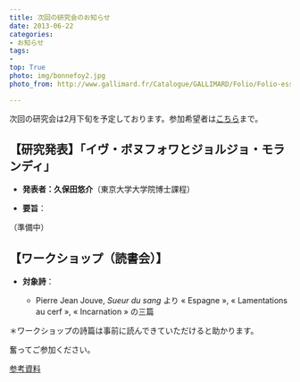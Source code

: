 ```yaml
---
title: 次回の研究会のお知らせ
date: 2013-06-22
categories:
- お知らせ
tags: 
- 
top: True
photo: img/bonnefoy2.jpg
photo_from: http://www.gallimard.fr/Catalogue/GALLIMARD/Folio/Folio-essais/Le-Nuage-rouge

---
```


次回の研究会は2月下旬を予定しております。参加希望者は[こちら](/contact/)まで。

## 【研究発表】「イヴ・ボヌフォワとジョルジョ・モランディ」

- **発表者：久保田悠介**（東京大学大学院博士課程）

<!--more-->

- **要旨**：

（準備中）

## 【ワークショップ（読書会）】


- **対象詩**：

	- Pierre Jean Jouve, *Sueur du sang* より « Espagne », « Lamentations au cerf », « Incarnation » の三篇

＊ワークショップの詩篇は事前に読んできていただけると助かります。

奮ってご参加ください。

[参考資料]()
